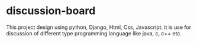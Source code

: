 # discussion-board
This project design using python, Django, Html, Css, Javascript. 
it is use for discussion of different type programming language like java, c, c++ etc.
